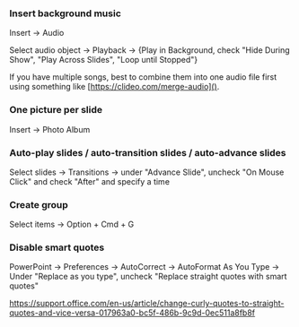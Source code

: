 ### Insert background music

Insert -> Audio

Select audio object -> Playback -> {Play in Background, check "Hide During Show", "Play Across Slides", "Loop until Stopped"}

If you have multiple songs, best to combine them into one audio file first using something like [https://clideo.com/merge-audio]().


### One picture per slide

Insert -> Photo Album


### Auto-play slides / auto-transition slides / auto-advance slides

Select slides -> Transitions -> under "Advance Slide", uncheck "On Mouse Click" and check "After" and specify a time


### Create group

Select items -> Option + Cmd + G


### Disable smart quotes

PowerPoint -> Preferences -> AutoCorrect -> AutoFormat As You Type -> Under "Replace as you type", uncheck "Replace straight quotes with smart quotes"

https://support.office.com/en-us/article/change-curly-quotes-to-straight-quotes-and-vice-versa-017963a0-bc5f-486b-9c9d-0ec511a8fb8f